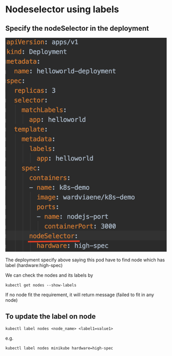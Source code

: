 # Nodeselector using labels

## Specify the nodeSelector in the deployment

![image](nodeSelector-01.png)

The deployment specify above saying this pod have to find node which has label (hardware:high-spec)

We can check the nodes and its labels by 

    kubectl get nodes --show-labels
    
If no node fit the requirement, it will return message (failed to fit in any node)    

## To update the label on node

    kubectl label nodes <node_name> <label1=value1>
    
e.g. 

    kubectl label nodes minikube hardware=high-spec
